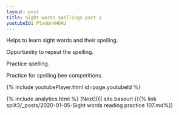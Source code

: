 ```yaml
---
layout: post
title: Sight words spellings part 1
youtubeId: PlxobrHHOAU
---
```

 
 
Helps to learn sight words and their spelling.

Opportunitiy to repeat the spelling. 

Practice spelling. 
 
Practice for spelling bee competitions. 
 
{% include youtubePlayer.html id=page.youtubeId %}
 
 
{% include analytics.html %} 
[Next]({{ site.baseurl }}{% link  split3/_posts/2020-01-05-Sight words reading practice 107.md%})
 
